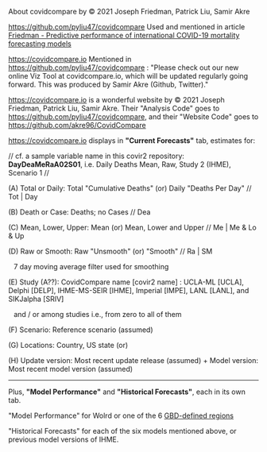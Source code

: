 About covidcompare by © 2021 Joseph Friedman, Patrick Liu, Samir Akre

https://github.com/pyliu47/covidcompare Used and mentioned in article [Friedman - Predictive performance of international COVID-19 mortality forecasting models](https://www.nature.com/articles/s41467-021-22457-w)

https://covidcompare.io Mentioned in https://github.com/pyliu47/covidcompare : "Please check out our new online Viz Tool at covidcompare.io, which will be updated regularly going forward. This was produced by Samir Akre (Github, Twitter)."

https://covidcompare.io is a wonderful website by © 2021 Joseph Friedman, Patrick Liu, Samir Akre. Their "Analysis Code" goes to https://github.com/pyliu47/covidcompare, and their "Website Code" goes to https://github.com/akre96/CovidCompare 

https://covidcompare.io displays in **"Current Forecasts"** tab, estimates for:


// cf. a sample variable name in this covir2 repository: **DayDeaMeRaA02S01**, i.e. Daily Deaths Mean, Raw, Study 2 (IHME), Scenario 1 //


(A) Total or Daily: Total "Cumulative Deaths" (or) Daily "Deaths Per Day"             // Tot | Day 

(B) Death or Case: Deaths; no Cases                                                   // Dea

(C) Mean, Lower, Upper: Mean (or) Mean, Lower and Upper                               // Me | Me & Lo & Up

(D) Raw or Smooth: Raw "Unsmooth" (or) "Smooth"                                       // Ra | SM

   &ensp;  7 day moving average filter used for smoothing
    
(E) Study (A??): CovidCompare name [covir2 name]  : UCLA-ML [UCLA], Delphi [DELP], IHME-MS-SEIR [IHME], Imperial [IMPE], LANL [LANL], and SIKJalpha [SRIV] 
    
   &ensp;  and / or among studies i.e., from zero to all of them

(F) Scenario: Reference scenario (assumed)

(G) Locations: Country, US state (or)

(H) Update version: Most recent update release (assumed) + Model version: Most recent model version (assumed)

****

Plus, **"Model Performance"** and **"Historical Forecasts"**, each in its own tab. 

"Model Performance" for Wolrd or one of the 6 [GBD-defined regions](http://www.healthdata.org/gbd/faq#What%20countries%20are%20in%20each%20region?) 

"Historical Forecasts" for each of the six models mentioned above, or previous model versions of IHME. 






